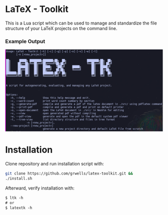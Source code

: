 # LaTeX - Toolkit

This is a Lua script which can be used to manage and standardize the file structure of your LaTeX projects on the command line.

### Example Output

![help options](images/help_output.png)

# Installation

Clone repository and run installation script with:

```bash
git clone https://github.com/grwells/latex-toolkit.git &&
./install.sh
```

Afterward, verify installation with:

```
$ ltk -h
# or
$ latextk -h
```


